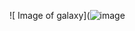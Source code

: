 ![ Image of galaxy](![image](https://user-images.githubusercontent.com/79459172/114044235-aaa60e80-98a4-11eb-9d06-2600e236d25d.png)

